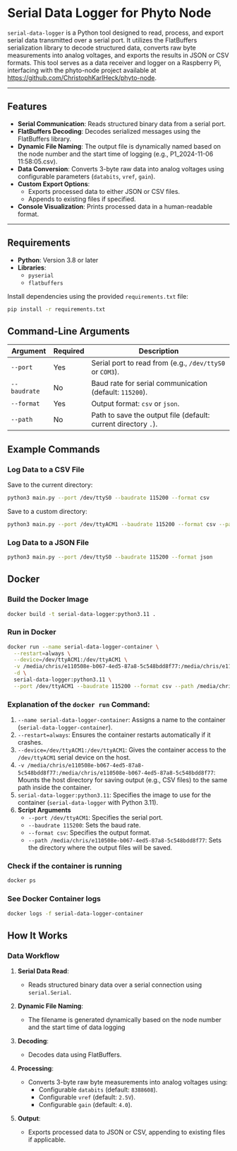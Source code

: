 # Serial Data Logger for Phyto Node

`serial-data-logger` is a Python tool designed to read, process, and export serial data transmitted over a serial port. It utilizes the FlatBuffers serialization library to decode structured data, converts raw byte measurements into analog voltages, and exports the results in JSON or CSV formats. This tool serves as a data receiver and logger on a Raspberry Pi, interfacing with the phyto-node project available at https://github.com/ChristophKarlHeck/phyto-node.

---

## Features

- **Serial Communication**: Reads structured binary data from a serial port.
- **FlatBuffers Decoding**: Decodes serialized messages using the FlatBuffers library.
- **Dynamic File Naming**: The output file is dynamically named based on the node number and the start time of logging (e.g., P1_2024-11-06 11:58:05.csv).
- **Data Conversion**: Converts 3-byte raw data into analog voltages using configurable parameters (`databits`, `vref`, `gain`).
- **Custom Export Options**:
  - Exports processed data to either JSON or CSV files.
  - Appends to existing files if specified.
- **Console Visualization**: Prints processed data in a human-readable format.

---

## Requirements

- **Python**: Version 3.8 or later
- **Libraries**:
  - `pyserial`
  - `flatbuffers`

Install dependencies using the provided `requirements.txt` file:
```bash
pip install -r requirements.txt
```
## Command-Line Arguments

| **Argument**   | **Required** | **Description**                                                         |
|-----------------|--------------|-------------------------------------------------------------------------|
| `--port`       | Yes          | Serial port to read from (e.g., `/dev/ttyS0` or `COM3`).                |
| `--baudrate`   | No           | Baud rate for serial communication (default: `115200`).                |
| `--format`     | Yes          | Output format: `csv` or `json`.                                         |
| `--path`       | No           | Path to save the output file (default: current directory `.`).          |

## Example Commands
### Log Data to a CSV File
Save to the current directory:
```bash
python3 main.py --port /dev/ttyS0 --baudrate 115200 --format csv
```
Save to a custom directory:
```bash
python3 main.py --port /dev/ttyACM1 --baudrate 115200 --format csv --path /media/chris/e110508e-b067-4ed5-87a8-5c548bdd8f77
```
### Log Data to a JSON File
```bash
python3 main.py --port /dev/ttyS0 --baudrate 115200 --format json
```

## Docker
### Build the Docker Image
```bash
docker build -t serial-data-logger:python3.11 .
```
### Run in Docker
```bash
docker run --name serial-data-logger-container \
  --restart=always \
  --device=/dev/ttyACM1:/dev/ttyACM1 \
  -v /media/chris/e110508e-b067-4ed5-87a8-5c548bdd8f77:/media/chris/e110508e-b067-4ed5-87a8-5c548bdd8f77 \
  -d \
  serial-data-logger:python3.11 \
  --port /dev/ttyACM1 --baudrate 115200 --format csv --path /media/chris/e110508e-b067-4ed5-87a8-5c548bdd8f77
```
### Explanation of the `docker run` Command:
1. `--name serial-data-logger-container`: Assigns a name to the container (`serial-data-logger-container`).
2. `--restart=always`: Ensures the container restarts automatically if it crashes.
3. `--device=/dev/ttyACM1:/dev/ttyACM1`: Gives the container access to the `/dev/ttyACM1` serial device on the host.
4. `-v /media/chris/e110508e-b067-4ed5-87a8-5c548bdd8f77:/media/chris/e110508e-b067-4ed5-87a8-5c548bdd8f77`: Mounts the host directory for saving output (e.g., CSV files) to the same path inside the container.
5. `serial-data-logger:python3.11`: Specifies the image to use for the container (`serial-data-logger` with Python 3.11).
6. <b>Script Arguments</b>
   * `--port /dev/ttyACM1`: Specifies the serial port.
   * `--baudrate 115200`: Sets the baud rate.
   * `--format csv`: Specifies the output format.
   * `--path /media/chris/e110508e-b067-4ed5-87a8-5c548bdd8f77`: Sets the directory where the output files will be saved.

### Check if the container is running

```bash
docker ps
```

### See Docker Container logs

```bash
docker logs -f serial-data-logger-container
```

## How It Works

### Data Workflow

1. **Serial Data Read**:
   - Reads structured binary data over a serial connection using `serial.Serial`.

2. **Dynamic File Naming**:

    - The filename is generated dynamically based on the node number and the start time of data logging

2. **Decoding**:
   - Decodes data using FlatBuffers.

3. **Processing**:
   - Converts 3-byte raw byte measurements into analog voltages using:
     - Configurable `databits` (default: `8388608`).
     - Configurable `vref` (default: `2.5V`).
     - Configurable `gain` (default: `4.0`).

4. **Output**:
   - Exports processed data to JSON or CSV, appending to existing files if applicable.

